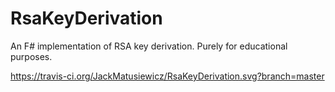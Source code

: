 # RsaKeyDerivation
An F# implementation of RSA key derivation. Purely for educational purposes.

https://travis-ci.org/JackMatusiewicz/RsaKeyDerivation.svg?branch=master
